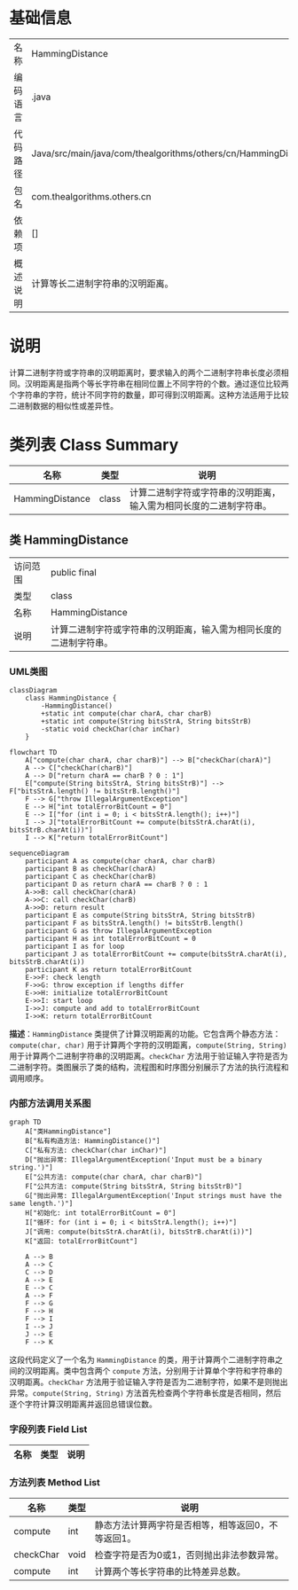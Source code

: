 # 基础信息

|      |      |
|------|------|
| 名称 | HammingDistance |
| 编码语言 | .java |
| 代码路径 | Java/src/main/java/com/thealgorithms/others/cn/HammingDistance.java |
| 包名 | com.thealgorithms.others.cn |
| 依赖项 | [] |
| 概述说明 | 计算等长二进制字符串的汉明距离。 |

# 说明

计算二进制字符或字符串的汉明距离时，要求输入的两个二进制字符串长度必须相同。汉明距离是指两个等长字符串在相同位置上不同字符的个数。通过逐位比较两个字符串的字符，统计不同字符的数量，即可得到汉明距离。这种方法适用于比较二进制数据的相似性或差异性。

# 类列表 Class Summary

| 名称   | 类型  | 说明 |
|-------|------|-------------|
| HammingDistance | class | 计算二进制字符或字符串的汉明距离，输入需为相同长度的二进制字符串。 |



## 类 HammingDistance

|      |      |
|------|------|
| 访问范围 | public final |
| 类型 | class |
| 名称 | HammingDistance |
| 说明 | 计算二进制字符或字符串的汉明距离，输入需为相同长度的二进制字符串。 |


### UML类图

```mermaid
classDiagram
    class HammingDistance {
        -HammingDistance()
        +static int compute(char charA, char charB)
        +static int compute(String bitsStrA, String bitsStrB)
        -static void checkChar(char inChar)
    }
```

```mermaid
flowchart TD
    A["compute(char charA, char charB)"] --> B["checkChar(charA)"]
    A --> C["checkChar(charB)"]
    A --> D["return charA == charB ? 0 : 1"]
    E["compute(String bitsStrA, String bitsStrB)"] --> F["bitsStrA.length() != bitsStrB.length()"]
    F --> G["throw IllegalArgumentException"]
    E --> H["int totalErrorBitCount = 0"]
    E --> I["for (int i = 0; i < bitsStrA.length(); i++)"]
    I --> J["totalErrorBitCount += compute(bitsStrA.charAt(i), bitsStrB.charAt(i))"]
    I --> K["return totalErrorBitCount"]
```

```mermaid
sequenceDiagram
    participant A as compute(char charA, char charB)
    participant B as checkChar(charA)
    participant C as checkChar(charB)
    participant D as return charA == charB ? 0 : 1
    A->>B: call checkChar(charA)
    A->>C: call checkChar(charB)
    A->>D: return result
    participant E as compute(String bitsStrA, String bitsStrB)
    participant F as bitsStrA.length() != bitsStrB.length()
    participant G as throw IllegalArgumentException
    participant H as int totalErrorBitCount = 0
    participant I as for loop
    participant J as totalErrorBitCount += compute(bitsStrA.charAt(i), bitsStrB.charAt(i))
    participant K as return totalErrorBitCount
    E->>F: check length
    F->>G: throw exception if lengths differ
    E->>H: initialize totalErrorBitCount
    E->>I: start loop
    I->>J: compute and add to totalErrorBitCount
    I->>K: return totalErrorBitCount
```

**描述**：`HammingDistance` 类提供了计算汉明距离的功能。它包含两个静态方法：`compute(char, char)` 用于计算两个字符的汉明距离，`compute(String, String)` 用于计算两个二进制字符串的汉明距离。`checkChar` 方法用于验证输入字符是否为二进制字符。类图展示了类的结构，流程图和时序图分别展示了方法的执行流程和调用顺序。


### 内部方法调用关系图

```mermaid
graph TD
    A["类HammingDistance"]
    B["私有构造方法: HammingDistance()"]
    C["私有方法: checkChar(char inChar)"]
    D["抛出异常: IllegalArgumentException('Input must be a binary string.')"]
    E["公共方法: compute(char charA, char charB)"]
    F["公共方法: compute(String bitsStrA, String bitsStrB)"]
    G["抛出异常: IllegalArgumentException('Input strings must have the same length.')"]
    H["初始化: int totalErrorBitCount = 0"]
    I["循环: for (int i = 0; i < bitsStrA.length(); i++)"]
    J["调用: compute(bitsStrA.charAt(i), bitsStrB.charAt(i))"]
    K["返回: totalErrorBitCount"]

    A --> B
    A --> C
    C --> D
    A --> E
    E --> C
    A --> F
    F --> G
    F --> H
    F --> I
    I --> J
    J --> E
    F --> K
```

这段代码定义了一个名为 `HammingDistance` 的类，用于计算两个二进制字符串之间的汉明距离。类中包含两个 `compute` 方法，分别用于计算单个字符和字符串的汉明距离。`checkChar` 方法用于验证输入字符是否为二进制字符，如果不是则抛出异常。`compute(String, String)` 方法首先检查两个字符串长度是否相同，然后逐个字符计算汉明距离并返回总错误位数。

### 字段列表 Field List

| 名称  | 类型  | 说明 |
|-------|-------|------|

### 方法列表 Method List

| 名称  | 类型  | 说明 |
|-------|-------|------|
| compute | int | 静态方法计算两字符是否相等，相等返回0，不等返回1。 |
| checkChar | void | 检查字符是否为0或1，否则抛出非法参数异常。 |
| compute | int | 计算两个等长字符串的比特差异总数。 |




